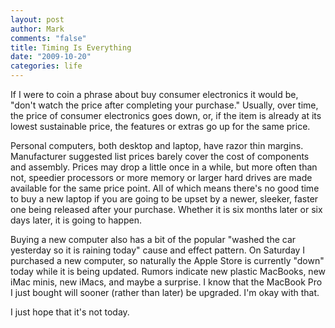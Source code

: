```yaml
--- 
layout: post
author: Mark
comments: "false"
title: Timing Is Everything
date: "2009-10-20"
categories: life
---
```

If I were to coin a phrase about buy consumer electronics it would be, "don't watch the price after completing your purchase." Usually, over time, the price of consumer electronics goes down, or, if the item is already at its lowest sustainable price, the features or extras go up for the same price.

Personal computers, both desktop and laptop, have razor thin margins. Manufacturer suggested list prices barely cover the cost of components and assembly. Prices may drop a little once in a while, but more often than not, speedier processors or more memory or larger hard drives are made available for the same price point. All of which means there's no good time to buy a new laptop if you are going to be upset by a newer, sleeker, faster one being released after your purchase. Whether it is six months later or six days later, it is going to happen.

Buying a new computer also has a bit of the popular "washed the car yesterday so it is raining today" cause and effect pattern. On Saturday I purchased a new computer, so naturally the Apple Store is currently "down" today while it is being updated. Rumors indicate new plastic MacBooks, new iMac minis, new iMacs, and maybe a surprise. I know that the MacBook Pro I just bought will sooner (rather than later) be upgraded. I'm okay with that.

I just hope that it's not today.
